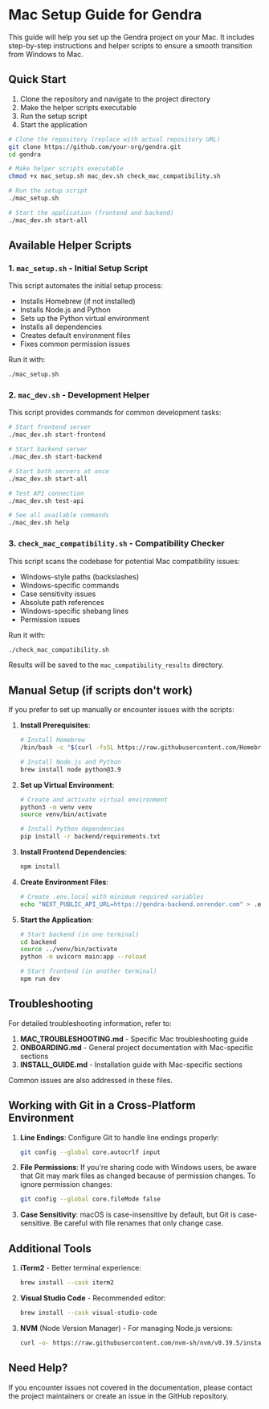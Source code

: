 # Mac Setup Guide for Gendra

This guide will help you set up the Gendra project on your Mac. It includes step-by-step instructions and helper scripts to ensure a smooth transition from Windows to Mac.

## Quick Start

1. Clone the repository and navigate to the project directory
2. Make the helper scripts executable
3. Run the setup script
4. Start the application

```bash
# Clone the repository (replace with actual repository URL)
git clone https://github.com/your-org/gendra.git
cd gendra

# Make helper scripts executable
chmod +x mac_setup.sh mac_dev.sh check_mac_compatibility.sh

# Run the setup script
./mac_setup.sh

# Start the application (frontend and backend)
./mac_dev.sh start-all
```

## Available Helper Scripts

### 1. `mac_setup.sh` - Initial Setup Script

This script automates the initial setup process:

- Installs Homebrew (if not installed)
- Installs Node.js and Python
- Sets up the Python virtual environment
- Installs all dependencies
- Creates default environment files
- Fixes common permission issues

Run it with:

```bash
./mac_setup.sh
```

### 2. `mac_dev.sh` - Development Helper

This script provides commands for common development tasks:

```bash
# Start frontend server
./mac_dev.sh start-frontend

# Start backend server
./mac_dev.sh start-backend

# Start both servers at once
./mac_dev.sh start-all

# Test API connection
./mac_dev.sh test-api

# See all available commands
./mac_dev.sh help
```

### 3. `check_mac_compatibility.sh` - Compatibility Checker

This script scans the codebase for potential Mac compatibility issues:

- Windows-style paths (backslashes)
- Windows-specific commands
- Case sensitivity issues
- Absolute path references
- Windows-specific shebang lines
- Permission issues

Run it with:

```bash
./check_mac_compatibility.sh
```

Results will be saved to the `mac_compatibility_results` directory.

## Manual Setup (if scripts don't work)

If you prefer to set up manually or encounter issues with the scripts:

1. **Install Prerequisites**:
   ```bash
   # Install Homebrew
   /bin/bash -c "$(curl -fsSL https://raw.githubusercontent.com/Homebrew/install/HEAD/install.sh)"
   
   # Install Node.js and Python
   brew install node python@3.9
   ```

2. **Set up Virtual Environment**:
   ```bash
   # Create and activate virtual environment
   python3 -m venv venv
   source venv/bin/activate
   
   # Install Python dependencies
   pip install -r backend/requirements.txt
   ```

3. **Install Frontend Dependencies**:
   ```bash
   npm install
   ```

4. **Create Environment Files**:
   ```bash
   # Create .env.local with minimum required variables
   echo "NEXT_PUBLIC_API_URL=https://gendra-backend.onrender.com" > .env.local
   ```

5. **Start the Application**:
   ```bash
   # Start backend (in one terminal)
   cd backend
   source ../venv/bin/activate
   python -m uvicorn main:app --reload
   
   # Start frontend (in another terminal)
   npm run dev
   ```

## Troubleshooting

For detailed troubleshooting information, refer to:

1. **MAC_TROUBLESHOOTING.md** - Specific Mac troubleshooting guide
2. **ONBOARDING.md** - General project documentation with Mac-specific sections
3. **INSTALL_GUIDE.md** - Installation guide with Mac-specific sections

Common issues are also addressed in these files.

## Working with Git in a Cross-Platform Environment

1. **Line Endings**: Configure Git to handle line endings properly:
   ```bash
   git config --global core.autocrlf input
   ```

2. **File Permissions**: If you're sharing code with Windows users, be aware that Git may mark files as changed because of permission changes. To ignore permission changes:
   ```bash
   git config --global core.fileMode false
   ```

3. **Case Sensitivity**: macOS is case-insensitive by default, but Git is case-sensitive. Be careful with file renames that only change case.

## Additional Tools

1. **iTerm2** - Better terminal experience:
   ```bash
   brew install --cask iterm2
   ```

2. **Visual Studio Code** - Recommended editor:
   ```bash
   brew install --cask visual-studio-code
   ```

3. **NVM** (Node Version Manager) - For managing Node.js versions:
   ```bash
   curl -o- https://raw.githubusercontent.com/nvm-sh/nvm/v0.39.5/install.sh | bash
   ```

## Need Help?

If you encounter issues not covered in the documentation, please contact the project maintainers or create an issue in the GitHub repository. 